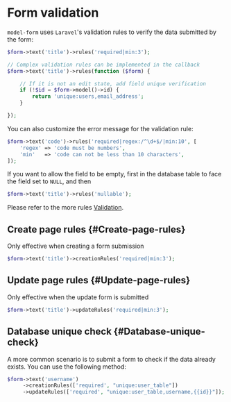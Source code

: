 # Form validation

`model-form` uses `Laravel`'s validation rules to verify the data submitted by the form:

```php
$form->text('title')->rules('required|min:3');

// Complex validation rules can be implemented in the callback
$form->text('title')->rules(function ($form) {

    // If it is not an edit state, add field unique verification
    if (!$id = $form->model()->id) {
        return 'unique:users,email_address';
    }

});
```

You can also customize the error message for the validation rule:

```php
$form->text('code')->rules('required|regex:/^\d+$/|min:10', [
    'regex' => 'code must be numbers',
    'min'   => 'code can not be less than 10 characters',
]);
```

If you want to allow the field to be empty, first in the database table to face the field set to `NULL`, and then

```php
$form->text('title')->rules('nullable');
```

Please refer to the more rules [Validation](https://laravel.com/docs/5.5/validation).

## Create page rules {#Create-page-rules}

Only effective when creating a form submission

```php
$form->text('title')->creationRules('required|min:3');
```

## Update page rules {#Update-page-rules}

Only effective when the update form is submitted

```php
$form->text('title')->updateRules('required|min:3');
```

## Database unique check {#Database-unique-check}

A more common scenario is to submit a form to check if the data already exists. You can use the following method:

```php
$form->text('username')
     ->creationRules(['required', "unique:user_table"])
     ->updateRules(['required', "unique:user_table,username,{{id}}"]);
```